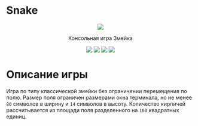 # Snake
<p align="center">
<img src="https://i.ibb.co/QJQKW6n/snake.png">

<p align="center">
Консольная игра Змейка
  
<p align="center">
  <img src="https://img.shields.io/github/actions/workflow/status/gh0st17/snake/.github/workflows/rust.yml?style=plastic">
  <a href="https://github.com/gh0st17/snake/releases/latest"><img src="https://img.shields.io/github/v/release/gh0st17/snake?style=plastic"></a>
  <img src="https://img.shields.io/badge/license-MIT-blue?style=plastic">
  <img src="https://tokei.rs/b1/github/gh0st17/snake?style=plastic">
</p>

# Описание игры

Игра по типу классической змейки без ограничении перемещения по полю. Размер поля ограничен размерами окна терминала, но не менее `80` символов в ширину и `14` символов в высоту. Количество кирпичей рассчитывается из площади поля разделенного на `100` квадратных единиц.
